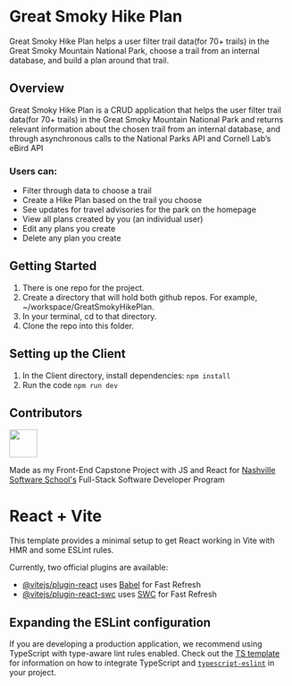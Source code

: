 # Great Smoky Hike Plan
<div style="display: flex; align-items: center;">
  <span> Great Smoky Hike Plan helps a user filter trail data(for 70+ trails) in the Great Smoky Mountain National Park, choose a trail from an internal database, and build a plan around that trail.</span>
</div>

## Overview
 <div style="display: flex; align-items: center;">
  <span> Great Smoky Hike Plan is a CRUD application that helps the user filter trail data(for 70+ trails) in the Great Smoky Mountain National Park and returns relevant information about the chosen trail from an internal database, and through asynchronous calls to the National Parks API and Cornell Lab’s eBird API</span>
</div>


### Users can:
* Filter through data to choose a trail
* Create a Hike Plan based on the trail you choose
* See updates for travel advisories for the park on the homepage
* View all plans created by you (an individual user)
* Edit any plans you create
* Delete any plan you create 


## Getting Started
1. There is one repo for the project.
2. Create a directory that will hold both github repos. For example, ~/workspace/GreatSmokyHikePlan.
3. In your terminal, cd to that directory.
4. Clone the repo into this folder.

## Setting up the Client
1. In the Client directory, install dependencies: `npm install`
2. Run the code `npm run dev`


## Contributors
<a href="https://github.com/britttttt">
  <img src="https://avatars.githubusercontent.com/u/51220225?v=4" height="50" width="50">
</a>


Made as my Front-End Capstone Project with JS and React for [Nashville Software School's](https://nashvillesoftwareschool.com/) Full-Stack Software Developer Program

# React + Vite

This template provides a minimal setup to get React working in Vite with HMR and some ESLint rules.

Currently, two official plugins are available:

- [@vitejs/plugin-react](https://github.com/vitejs/vite-plugin-react/blob/main/packages/plugin-react) uses [Babel](https://babeljs.io/) for Fast Refresh
- [@vitejs/plugin-react-swc](https://github.com/vitejs/vite-plugin-react/blob/main/packages/plugin-react-swc) uses [SWC](https://swc.rs/) for Fast Refresh

## Expanding the ESLint configuration

If you are developing a production application, we recommend using TypeScript with type-aware lint rules enabled. Check out the [TS template](https://github.com/vitejs/vite/tree/main/packages/create-vite/template-react-ts) for information on how to integrate TypeScript and [`typescript-eslint`](https://typescript-eslint.io) in your project.

